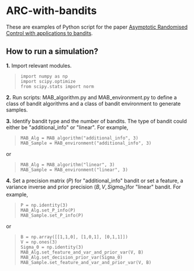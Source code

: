 # ARC-with-bandits
These are examples of Python script for the paper [Asymptotic Randomised Control with applications to bandits](https://arxiv.org/abs/2010.07252).

## How to run a simulation?
**1.** Import relevant modules.
>```
>import numpy as np
>import scipy.optimize
>from scipy.stats import norm
>```

**2.** Run scripts: MAB_algorithm.py and MAB_environment.py to define a class of bandit algorithms and a class of bandit environment to generate samples.

**3.** Identify bandit type and the number of bandits. The type of bandit could either be "additional_info" or  "linear". For example,
>```
>MAB_Alg = MAB_algorithm("additional_info", 3)
>MAB_Sample = MAB_environment("additional_info", 3)
>```
or
>```
>MAB_Alg = MAB_algorithm("linear", 3)
>MAB_Sample = MAB_environment("linear", 3)
>```

**4.** Set a precision matrix ($P$) for "additional_info" bandit or set a feature, a variance inverse and prior precision ($B,V,Sigma_0$)for "linear" bandit. For example,
>```
>P = np.identity(3)
>MAB_Alg.set_P_info(P)
>MAB_Sample.set_P_info(P)
>```
or
>```
>B = np.array([[1,1,0], [1,0,1], [0,1,1]])
>V = np.ones(3)
>Sigma_0 = np.identity(3)
>MAB_Alg.set_feature_and_var_and_prior_var(V, B)
>MAB_Alg.set_decision_prior_var(Sigma_0)
>MAB_Sample.set_feature_and_var_and_prior_var(V, B)
>```




